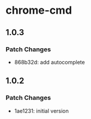 # chrome-cmd

## 1.0.3

### Patch Changes

- 868b32d: add autocomplete

## 1.0.2

### Patch Changes

- 1ae1231: initial version
